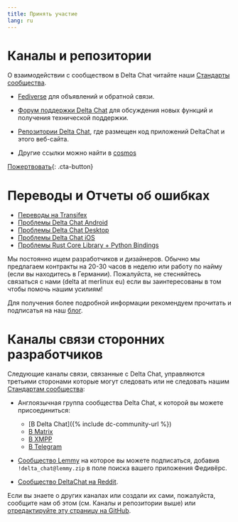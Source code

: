 ```yaml
---
title: Принять участие
lang: ru
---
```


# Каналы и репозитории

О взаимодействии с сообществом в Delta Chat читайте наши [Стандарты сообщества](community-standards).

- [Fediverse](https://chaos.social/web/@delta) для объявлений и обратной связи.

- [Форум поддержки Delta Chat](https://support.delta.chat) для
обсуждения новых функций и получения технической поддержки.

- [Репозитории Delta Chat](https://github.com/deltachat/), где размещен
  код приложений DeltaChat и этого веб-сайта.

- Другие ссылки можно найти в [cosmos](https://cosmos.delta.chat)

[Пожертвовать](donate){: .cta-button}

# Переводы и Отчеты об ошибках

- [Переводы на Transifex](https://explore.transifex.com/delta-chat/)
- [Проблемы Delta Chat Android](https://github.com/deltachat/deltachat-android/issues)
- [Проблемы Delta Chat Desktop](https://github.com/deltachat/deltachat-desktop/issues)
- [Проблемы Delta Chat iOS](https://github.com/deltachat/deltachat-ios/issues)
- [Проблемы Rust Core Library + Python Bindings](https://github.com/deltachat/deltachat-core-rust/issues)

Мы постоянно ищем разработчиков и дизайнеров.
Обычно мы предлагаем контракты на 20-30 часов в неделю или работу по найму (если вы находитесь в Германии).
Пожалуйста, не стесняйтесь связаться с нами (delta at merlinux eu)
если вы заинтересованы в том чтобы помочь нашим усилиям!

Для получения более подробной информации рекомендуем прочитать и подписатья на наш [блог](https://delta.chat/ru/blog).


# Каналы связи сторонних разработчиков

Следующие каналы связи, связанные с Delta Chat, управляются третьими сторонами
которые могут следовать или не следовать нашим [Стандартам сообщества](community-standards): 

- Англоязычная группа сообщества Delta Chat, к которой вы можете присоединиться:
  * [В Delta Chat]({% include dc-community-url %})
  * [В Matrix](https://matrix.to/#/#Delta.Chat:matrix.org)
  * [В XMPP](xmpp:deltachat-en@chat.disroot.org?join)
  * [В Telegram](https://t.me/deltachat_community)

- [Сообщество Lemmy](https://lemmy.zip/c/delta_chat)
  на которое вы можете подписаться, добавив `!delta_chat@lemmy.zip` 
  в поле поиска вашего приложения Федивёрс.

-  [Сообщество DeltaChat на Reddit](https://old.reddit.com/r/DeltaChat/).

Если вы знаете о других каналах или создали их сами,
пожалуйста, сообщите нам об этом (см. Каналы и репозитории выше)
или [отредактируйте эту страницу на GitHub](https://github.com/deltachat/deltachat-pages/edit/master/en/contribute.md).
